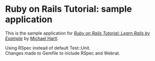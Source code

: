 # Ruby on Rails Tutorial: sample application

This is the sample application for
[*Ruby on Rails Tutorial: Learn Rails by Example*](http://railstutorial.org/)
by [Michael Hartl](http://michaelhartl.com/).

Using RSpec instead of default Test::Unit.  
Changes made to Gemfile to include RSpec and Webrat.
